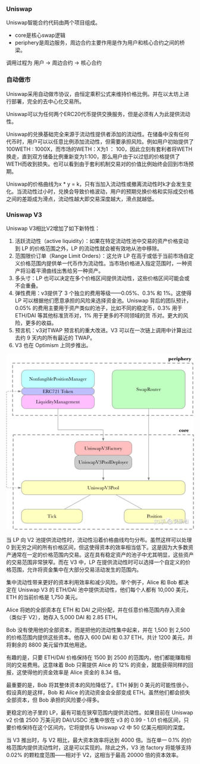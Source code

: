 ### Uniswap

Uniswap智能合约代码由两个项目组成。

- core是核心swap逻辑
- periphery是周边服务，周边合约主要作用是作为用户和核心合约之间的桥梁。

调用过程为 用户 → 周边合约 → 核心合约

### 自动做市

Uniswap采用自动做市协议，由恒定乘积公式来维持价格比例。并在以太坊上进行部署，完全的去中心化交易所。

Uniswap可以为任何两个ERC20代币提供交换服务，但是必须有人为此提供流动性。

Uniswap的兑换基础完全来源于流动性提供者添加的流动性。在储备中没有任何代币时，用户可以以任意比例添加流动性，但需要承担风险。例如用户初始提供了100WETH : 1000X，而市场的WETH：X为1 ： 100，因此立刻有套利者将WETH换走，直到双方储备比例重新变为1:100，那么用户由于以过低的价格提供了WETH而收到损失。也可以看到由于套利机制交易对的价值比例始终会回到市场预期。

Uniswap的价格曲线为x * y = k，只有当加入流动性或撤离流动性时k才会发生变化。当流动性过小时，兑换会导致价格波动，用户的预期兑换价格和实际成交价格之间的差距成为滑点，流动性越大即交易深度越大，滑点就越低。
 
### Uniswap V3

Uniswap V3相比V2增加了如下新特性：

1. 活跃流动性（active liquidity）：如果在特定流动性池中交易的资产价格变动到 LP 的价格范围之外，LP 的流动性就会被有效地从池中移除。
2. 范围限价订单（Range Limit Orders）：这允许 LP 在高于或低于当前市场自定义价格范围内提供单一代币作为流动性。当市场价格进入指定范围时，一种资产将沿着平滑曲线出售给另一种资产。
3. 多头寸：LP 也可以决定在多个价格区间提供流动性，这些价格区间可能会或不会重叠。
4. 弹性费用：v3提供了 3 个独立的费用等级——0.05%、0.3% 和 1%。这使得 LP 可以根据他们愿意承担的风险来选择资金池。Uniswap 背后的团队预计，0.05% 的费用主要用于资产类似的池子，比如不同的稳定币，0.3% 用于 ETH/DAI 等其他标准货币对，1% 用于更多的不同领域的货 币对。更大的风险，更多的收益。
5. 预言机：v3对TWAP 预言机的重大改进。V3 可以在一次链上调用中计算出过去约 9 天内的所有最近的 TWAP。
6. V3 也在 Optimism 上同步推出。

![](./images/v3.png)

当 LP 向 V2 池提供流动性时，流动性沿着价格曲线均匀分布。虽然这样可以处理 0 到无穷之间的所有价格区间，但这使得资本的效率相当低下。这是因为大多数资产通常在一定的价格范围内交易。这在具有稳定资产的池子中尤其明显，这些资产的交易范围非常狭窄。而在 V3 中，LP 在提供流动性时可以选择一个自定义的价格范围，允许将资金集中在大部分交易活动发生的范围内。

集中流动性带来更好的资本利用效率和减少风险。举个例子，Alice 和 Bob 都决定在 Uniswap V3 的 ETH/DAI 池中提供流动性，他们每个人都有 10,000 美元，ETH 的当前价格是 1,750 美元。

Alice 将她的全部资本在 ETH 和 DAI 之间分配，并在任意价格范围内存入资金（类似于 V2），她存入 5,000 DAI 和 2.85 ETH。

Bob 没有使用他的全部资本，而是把他的流动性集中起来，并在 1,500 到 2,500 的价格范围内提供这些资本。他存入 600 DAI 和 0.37 ETH，共计 1200 美元，并将剩余的 8800 美元留作其他用途。

有趣的是，只要 ETH/DAI 价格保持在 1500 到 2500 的范围内，他们都能赚取相同的交易费用。这意味着 Bob 只需提供 Alice 的 12% 的资金，就能获得同样的回报，这使得他的资金效率是 Alice 资金的 8.34 倍。

最重要的是，Bob 将其整体资本的风险降低了。ETH 掉到 0 美元的可能性很小，假设真的是这样，Bob 和 Alice 的流动资金会全部变成 ETH。虽然他们都会损失全部资本，但 Bob 承担的风险要小得多。

更稳定的池子里的 LP，最有可能在狭窄范围内提供流动性。如果目前在 Uniswap v2 价值 2500 万美元的 DAI/USDC 池集中放在 v3 的 0.99 - 1.01 价格区间，只要价格保持在这个区间内，它将提供与 Uniswap v2 中 50 亿美元相同的深度。

当 V3 推出时，与 V2 相比，最大资本效率将达到 4000 倍。当在单一 0.1% 的价格范围内提供流动性时，这是可以实现的。除此之外，V3 池 factory 将能够支持 0.02% 的颗粒度范围——相对于 V2，这相当于最高 20000 倍的资本效率。